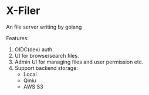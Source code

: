 # X-Filer
An file server writing by golang 

Features:
1. OIDC(dex) auth.
2. UI for browse/search files.
3. Admin UI for managing files and user permission etc.
4. Support backend storage:
    - Local
    - Qiniu 
    - AWS S3
  

